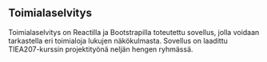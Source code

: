 
## Toimialaselvitys

Toimialaselvitys on Reactilla ja Bootstrapilla toteutettu sovellus, jolla voidaan tarkastella eri toimialoja lukujen näkökulmasta. Sovellus on laadittu TIEA207-kurssin projektityönä neljän hengen ryhmässä.
